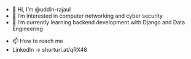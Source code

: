 - 👋 Hi, I’m @uddin-rajaul
- 👀 I’m interested in computer networking and cyber security
- 🌱 I’m currently learning backend development with Django and Data Engineering 
<!-- - 💞️ I’m looking to collaborate on  -->
- 📫 How to reach me 
- LinkedIn -> shorturl.at/qRX48

<!---
uddin-rajaul/uddin-rajaul is a ✨ special ✨ repository because its `README.md` (this file) appears on your GitHub profile.
You can click the Preview link to take a look at your changes.
--->
